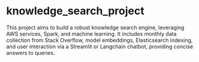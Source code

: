 # knowledge_search_project
This project aims to build a robust knowledge search engine, leveraging AWS services, Spark, and machine learning. It includes monthly data collection from Stack Overflow, model embeddings, Elasticsearch indexing, and user interaction via a Streamlit or Langchain chatbot, providing concise answers to queries.
